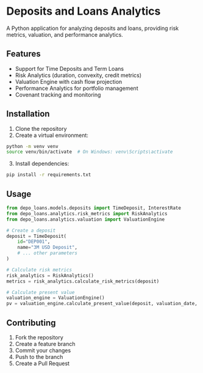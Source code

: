 # Deposits and Loans Analytics

A Python application for analyzing deposits and loans, providing risk metrics, valuation, and performance analytics.

## Features

- Support for Time Deposits and Term Loans
- Risk Analytics (duration, convexity, credit metrics)
- Valuation Engine with cash flow projection
- Performance Analytics for portfolio management
- Covenant tracking and monitoring

## Installation

1. Clone the repository
2. Create a virtual environment:
```bash
python -m venv venv
source venv/bin/activate  # On Windows: venv\Scripts\activate
```
3. Install dependencies:
```bash
pip install -r requirements.txt
```

## Usage

```python
from depo_loans.models.deposits import TimeDeposit, InterestRate
from depo_loans.analytics.risk_metrics import RiskAnalytics
from depo_loans.analytics.valuation import ValuationEngine

# Create a deposit
deposit = TimeDeposit(
    id="DEP001",
    name="3M USD Deposit",
    # ... other parameters
)

# Calculate risk metrics
risk_analytics = RiskAnalytics()
metrics = risk_analytics.calculate_risk_metrics(deposit)

# Calculate present value
valuation_engine = ValuationEngine()
pv = valuation_engine.calculate_present_value(deposit, valuation_date, discount_curve)
```

## Contributing

1. Fork the repository
2. Create a feature branch
3. Commit your changes
4. Push to the branch
5. Create a Pull Request 